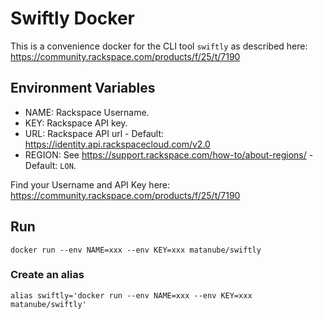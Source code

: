 # Swiftly Docker

This is a convenience docker for the CLI tool `swiftly` as described here: https://community.rackspace.com/products/f/25/t/7190

## Environment Variables

- NAME: Rackspace Username.
- KEY: Rackspace API key.
- URL: Rackspace API url - Default: https://identity.api.rackspacecloud.com/v2.0
- REGION: See https://support.rackspace.com/how-to/about-regions/ - Default: `LON`.

Find your Username and API Key here: https://community.rackspace.com/products/f/25/t/7190

## Run

`docker run --env NAME=xxx --env KEY=xxx matanube/swiftly`

### Create an alias
`alias swiftly='docker run --env NAME=xxx --env KEY=xxx matanube/swiftly'`
